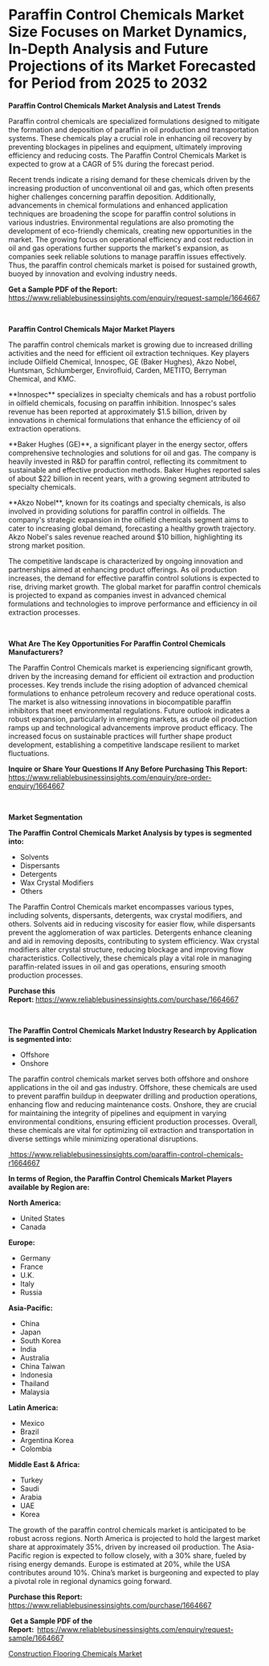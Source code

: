 <p><h1>Paraffin Control Chemicals Market Size Focuses on Market Dynamics, In-Depth Analysis and Future Projections of its Market Forecasted for Period from 2025 to 2032</h1></p><p><strong>Paraffin Control Chemicals Market Analysis and Latest Trends</strong></p>
<p><p>Paraffin control chemicals are specialized formulations designed to mitigate the formation and deposition of paraffin in oil production and transportation systems. These chemicals play a crucial role in enhancing oil recovery by preventing blockages in pipelines and equipment, ultimately improving efficiency and reducing costs. The Paraffin Control Chemicals Market is expected to grow at a CAGR of 5% during the forecast period. </p><p>Recent trends indicate a rising demand for these chemicals driven by the increasing production of unconventional oil and gas, which often presents higher challenges concerning paraffin deposition. Additionally, advancements in chemical formulations and enhanced application techniques are broadening the scope for paraffin control solutions in various industries. Environmental regulations are also promoting the development of eco-friendly chemicals, creating new opportunities in the market. The growing focus on operational efficiency and cost reduction in oil and gas operations further supports the market's expansion, as companies seek reliable solutions to manage paraffin issues effectively. Thus, the paraffin control chemicals market is poised for sustained growth, buoyed by innovation and evolving industry needs.</p></p>
<p><strong>Get a Sample PDF of the Report:&nbsp;</strong> <a href="https://www.reliablebusinessinsights.com/enquiry/request-sample/1664667?utm_campaign=3455&utm_medium=2&utm_source=Github&utm_content=ia&utm_term=23032025&utm_id=paraffin-control-chemicals">https://www.reliablebusinessinsights.com/enquiry/request-sample/1664667</a></p>
<p>&nbsp;</p>
<p><strong>Paraffin Control Chemicals Major Market Players</strong></p>
<p><p>The paraffin control chemicals market is growing due to increased drilling activities and the need for efficient oil extraction techniques. Key players include Oilfield Chemical, Innospec, GE (Baker Hughes), Akzo Nobel, Huntsman, Schlumberger, Envirofluid, Carden, METITO, Berryman Chemical, and KMC. </p><p>**Innospec** specializes in specialty chemicals and has a robust portfolio in oilfield chemicals, focusing on paraffin inhibition. Innospec's sales revenue has been reported at approximately $1.5 billion, driven by innovations in chemical formulations that enhance the efficiency of oil extraction operations. </p><p>**Baker Hughes (GE)**, a significant player in the energy sector, offers comprehensive technologies and solutions for oil and gas. The company is heavily invested in R&D for paraffin control, reflecting its commitment to sustainable and effective production methods. Baker Hughes reported sales of about $22 billion in recent years, with a growing segment attributed to specialty chemicals.</p><p>**Akzo Nobel**, known for its coatings and specialty chemicals, is also involved in providing solutions for paraffin control in oilfields. The company's strategic expansion in the oilfield chemicals segment aims to cater to increasing global demand, forecasting a healthy growth trajectory. Akzo Nobel's sales revenue reached around $10 billion, highlighting its strong market position.</p><p>The competitive landscape is characterized by ongoing innovation and partnerships aimed at enhancing product offerings. As oil production increases, the demand for effective paraffin control solutions is expected to rise, driving market growth. The global market for paraffin control chemicals is projected to expand as companies invest in advanced chemical formulations and technologies to improve performance and efficiency in oil extraction processes.</p></p>
<p>&nbsp;</p>
<p><strong>What Are The Key Opportunities For Paraffin Control Chemicals Manufacturers?</strong></p>
<p><p>The Paraffin Control Chemicals market is experiencing significant growth, driven by the increasing demand for efficient oil extraction and production processes. Key trends include the rising adoption of advanced chemical formulations to enhance petroleum recovery and reduce operational costs. The market is also witnessing innovations in biocompatible paraffin inhibitors that meet environmental regulations. Future outlook indicates a robust expansion, particularly in emerging markets, as crude oil production ramps up and technological advancements improve product efficacy. The increased focus on sustainable practices will further shape product development, establishing a competitive landscape resilient to market fluctuations.</p></p>
<p><strong>Inquire or Share Your Questions If Any Before Purchasing This Report:</strong> <a href="https://www.reliablebusinessinsights.com/enquiry/pre-order-enquiry/1664667?utm_campaign=3455&utm_medium=2&utm_source=Github&utm_content=ia&utm_term=23032025&utm_id=paraffin-control-chemicals">https://www.reliablebusinessinsights.com/enquiry/pre-order-enquiry/1664667</a></p>
<p>&nbsp;</p>
<p><strong>Market Segmentation</strong></p>
<p><strong>The Paraffin Control Chemicals Market Analysis by types is segmented into:</strong></p>
<p><ul><li>Solvents</li><li>Dispersants</li><li>Detergents</li><li>Wax Crystal Modifiers</li><li>Others</li></ul></p>
<p><p>The Paraffin Control Chemicals market encompasses various types, including solvents, dispersants, detergents, wax crystal modifiers, and others. Solvents aid in reducing viscosity for easier flow, while dispersants prevent the agglomeration of wax particles. Detergents enhance cleaning and aid in removing deposits, contributing to system efficiency. Wax crystal modifiers alter crystal structure, reducing blockage and improving flow characteristics. Collectively, these chemicals play a vital role in managing paraffin-related issues in oil and gas operations, ensuring smooth production processes.</p></p>
<p><strong>Purchase this Report:&nbsp;</strong><a href="https://www.reliablebusinessinsights.com/purchase/1664667?utm_campaign=3455&utm_medium=2&utm_source=Github&utm_content=ia&utm_term=23032025&utm_id=paraffin-control-chemicals">https://www.reliablebusinessinsights.com/purchase/1664667</a></p>
<p>&nbsp;</p>
<p><strong>The Paraffin Control Chemicals Market Industry Research by Application is segmented into:</strong></p>
<p><ul><li>Offshore</li><li>Onshore</li></ul></p>
<p><p>The paraffin control chemicals market serves both offshore and onshore applications in the oil and gas industry. Offshore, these chemicals are used to prevent paraffin buildup in deepwater drilling and production operations, enhancing flow and reducing maintenance costs. Onshore, they are crucial for maintaining the integrity of pipelines and equipment in varying environmental conditions, ensuring efficient production processes. Overall, these chemicals are vital for optimizing oil extraction and transportation in diverse settings while minimizing operational disruptions.</p></p>
<p><a href="https://www.reliablebusinessinsights.com/paraffin-control-chemicals-r1664667?utm_campaign=3455&utm_medium=2&utm_source=Github&utm_content=ia&utm_term=23032025&utm_id=paraffin-control-chemicals">&nbsp;https://www.reliablebusinessinsights.com/paraffin-control-chemicals-r1664667</a></p>
<p><strong>In terms of Region, the Paraffin Control Chemicals Market Players available by Region are:</strong></p>
<p>
    <p> <strong> North America: </strong>
        <ul>
            <li>United States</li>
            <li>Canada</li>
        </ul>
        </p> 
    <p> <strong> Europe: </strong>
        <ul>
            <li>Germany</li>
            <li>France</li>
            <li>U.K.</li>
            <li>Italy</li>
            <li>Russia</li>
        </ul>
        </p> 
    <p> <strong> Asia-Pacific: </strong>
        <ul>
            <li>China</li>
            <li>Japan</li>
            <li>South Korea</li>
            <li>India</li>
            <li>Australia</li>
            <li>China Taiwan</li>
            <li>Indonesia</li>
            <li>Thailand</li>
            <li>Malaysia</li>
        </ul>
        </p> 
    <p> <strong> Latin America: </strong>
        <ul>
            <li>Mexico</li>
            <li>Brazil</li>
            <li>Argentina Korea</li>
            <li>Colombia</li>
        </ul>
        </p> 
    <p> <strong> Middle East & Africa: </strong>
        <ul>
            <li>Turkey</li>
            <li>Saudi</li>
            <li>Arabia</li>
            <li>UAE</li>
            <li>Korea</li>
        </ul>
    </p>
    </p>
<p><p>The growth of the paraffin control chemicals market is anticipated to be robust across regions. North America is projected to hold the largest market share at approximately 35%, driven by increased oil production. The Asia-Pacific region is expected to follow closely, with a 30% share, fueled by rising energy demands. Europe is estimated at 20%, while the USA contributes around 10%. China’s market is burgeoning and expected to play a pivotal role in regional dynamics going forward.</p></p>
<p><strong>Purchase this Report: </strong><a href="https://www.reliablebusinessinsights.com/purchase/1664667?utm_campaign=3455&utm_medium=2&utm_source=Github&utm_content=ia&utm_term=23032025&utm_id=paraffin-control-chemicals">https://www.reliablebusinessinsights.com/purchase/1664667</a></p>
<p>&nbsp;<strong>Get a Sample PDF of the Report:&nbsp;&nbsp;</strong><a href="https://www.reliablebusinessinsights.com/enquiry/request-sample/1664667?utm_campaign=3455&utm_medium=2&utm_source=Github&utm_content=ia&utm_term=23032025&utm_id=paraffin-control-chemicals">https://www.reliablebusinessinsights.com/enquiry/request-sample/1664667</a></p>
<p><strong></strong></p>
<p><p><a href="https://github.com/gunbybeahmg1/Market-Research-Report-List-1/blob/main/construction-flooring-chemicals-market.md?utm_campaign=3455&utm_medium=2&utm_source=Github&utm_content=ia&utm_term=23032025&utm_id=paraffin-control-chemicals">Construction Flooring Chemicals Market</a></p></p>